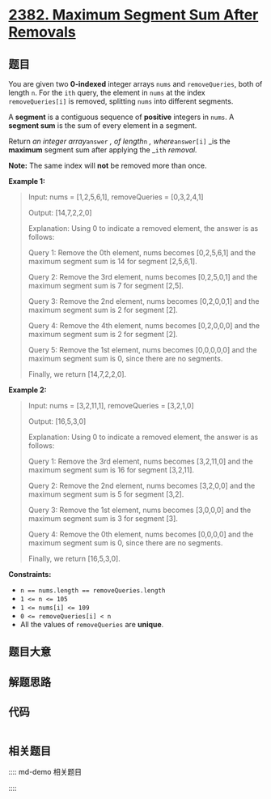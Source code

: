 # [2382. Maximum Segment Sum After Removals](https://leetcode.com/problems/maximum-segment-sum-after-removals)

## 题目

You are given two **0-indexed** integer arrays `nums` and `removeQueries`,
both of length `n`. For the `ith` query, the element in `nums` at the index
`removeQueries[i]` is removed, splitting `nums` into different segments.

A **segment** is a contiguous sequence of **positive** integers in `nums`. A
**segment sum** is the sum of every element in a segment.

Return _an integer array_`answer` _, of length_`n` _, where_`answer[i]` _is
the **maximum** segment sum after applying the _`ith` _removal._

**Note:** The same index will **not** be removed more than once.



**Example 1:**

> Input: nums = [1,2,5,6,1], removeQueries = [0,3,2,4,1]
> 
> Output: [14,7,2,2,0]
> 
> Explanation: Using 0 to indicate a removed element, the answer is as follows:
> 
> Query 1: Remove the 0th element, nums becomes [0,2,5,6,1] and the maximum segment sum is 14 for segment [2,5,6,1].
> 
> Query 2: Remove the 3rd element, nums becomes [0,2,5,0,1] and the maximum segment sum is 7 for segment [2,5].
> 
> Query 3: Remove the 2nd element, nums becomes [0,2,0,0,1] and the maximum segment sum is 2 for segment [2]. 
> 
> Query 4: Remove the 4th element, nums becomes [0,2,0,0,0] and the maximum segment sum is 2 for segment [2]. 
> 
> Query 5: Remove the 1st element, nums becomes [0,0,0,0,0] and the maximum segment sum is 0, since there are no segments.
> 
> Finally, we return [14,7,2,2,0].

**Example 2:**

> Input: nums = [3,2,11,1], removeQueries = [3,2,1,0]
> 
> Output: [16,5,3,0]
> 
> Explanation: Using 0 to indicate a removed element, the answer is as follows:
> 
> Query 1: Remove the 3rd element, nums becomes [3,2,11,0] and the maximum segment sum is 16 for segment [3,2,11].
> 
> Query 2: Remove the 2nd element, nums becomes [3,2,0,0] and the maximum segment sum is 5 for segment [3,2].
> 
> Query 3: Remove the 1st element, nums becomes [3,0,0,0] and the maximum segment sum is 3 for segment [3].
> 
> Query 4: Remove the 0th element, nums becomes [0,0,0,0] and the maximum segment sum is 0, since there are no segments.
> 
> Finally, we return [16,5,3,0].

**Constraints:**

  * `n == nums.length == removeQueries.length`
  * `1 <= n <= 105`
  * `1 <= nums[i] <= 109`
  * `0 <= removeQueries[i] < n`
  * All the values of `removeQueries` are **unique**.


## 题目大意

## 解题思路

## 代码

```javascript

```

## 相关题目

:::: md-demo 相关题目

::::
